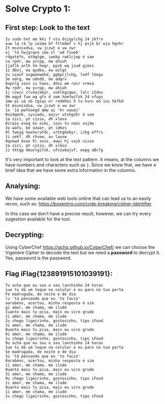 # Solve Crypto 1:

## First step: Look to the text

```
Iu sudo hxt em kki f vtu dsjqylchg 24 zkfrv
xuw lq rá lp ioima bf ftlmdwf v hj psjk br wja hgnhr
It msvnixdsa, vw jczwt e vw zwr
oj 'tá hwjgrqso ima sl 'wd fsueb'
rdgatéfo, othgtgm, iwekp rwklcjwp é sae
cw rpdr, ew yvrpp, mw ahiuh
{jaflk arlh tm hegr, ppik wq jzud gjmzs
1z dboj, ea qydba, ew ezlgt
2u uzauf oxgwanwekd, ggkpcjlchg, ledf lUogv
3e odrg, mw udodd, be adqrv
8xpnlg iozv iu haoo, ddxs wm rwir vrmva
9w rpdr, ew yvrpp, mw ahiuh
1j czwcc clveajebyr, voklkgzqwo, lalc zIdov
9m wqyd fuw wq gfx d swm hoefwifzk 24 vfups
1mw pi uá xb tgiqs er redmhoi h tu hsnc ed ius hkfkd
5t msvnixdsa, vw jczwt e vw zwr
1x 'iá pwfooegd qmw ai 'kr uauaj'
0oidqénk, sysiwdu, eajvr utshgohr é vxm
1a sici, pt czsio, dh xlmva
0irqio eseg kx eiks, iozv tu nanc xujdw
3a wafu, be uzwar, pt idmzs
9l fweyg hwxhxrafdc, xrhtgkebyr, iihg eTfrs
1i sekf, dh rhsew, av lauvw
9qoewd msao hl sxss, ewwj hj vajk uixse
1a sici, pt czsio, dh xlmva
}i tktgg deuvlgifzk, ufviokajvf, wxpg aBcfg
```

It's very important to look at the text pattern. It means, at the columns we have numbers and characters such as `}`. Since we know that, we have a brief idea that we have some extra information in the columns.

## Analysing:

We have some available web tools online that can lead us to an easily recon, such as: https://boxentriq.com/code-breaking/cipher-identifier

In this case we don't have a precise result, however, we can try every sugestion available for the tool.

## Decrypting:

Using CyberChef https://gchq.github.io/CyberChef/ we can choose the Vigenère Cipher to decode the text but we need a **password** to decrypt it. Yes, password is the password.

## Flag iFlag{123891915101039191}:

```
Tu acha que eu sou o seu lanchinho 24 horas
iue tu dá um toque no celular e eu paro na tua porta
Fe madrugada, de noite e de dia
lu 'tá pensando que eu 'to facin'
aarabéns, acertou, minha resposta é sim
gi amor, me chama, me ilude
{uanto mais tu pisa, mais eu viro grude
1i amor, me chama, me ilude
2u chego ligeirinho, gostosinho, tipo iFood
3i amor, me chama, me ilude
8uanto mais tu pisa, mais eu viro grude
9i amor, me chama, me ilude
1u chego ligeirinho, gostosinho, tipo iFood
9u acha que eu sou o seu lanchinho 24 horas
1ue tu dá um toque no celular e eu paro na tua porta
5e madrugada, de noite e de dia
1u 'tá pensando que eu 'to facin'
0arabéns, acertou, minha resposta é sim
1i amor, me chama, me ilude
0uanto mais tu pisa, mais eu viro grude
3i amor, me chama, me ilude
9u chego ligeirinho, gostosinho, tipo iFood
1i amor, me chama, me ilude
9uanto mais tu pisa, mais eu viro grude
1i amor, me chama, me ilude
}u chego ligeirinho, gostosinho, tipo iFood
```



